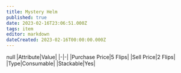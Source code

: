 ```yaml
---
title: Mystery Helm
published: true
date: 2023-02-16T23:06:51.000Z
tags: item
editor: markdown
dateCreated: 2023-02-16T00:00:00.000Z
---
```


null
|Attribute|Value|
|-|-|
|Purchase Price|5 Flips|
|Sell Price|2 Flips|
|Type|Consumable|
|Stackable|Yes|

